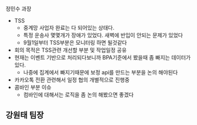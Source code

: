 정민수 과장
- TSS
	- 중계망 사업자 완료는 다 되어있는 상태다.
	- 특정 운송사 몇몇개가 장애가 있었다. 새벽에 반입이 안되는 문제가 있었다
	- 9월1일부터 TSS부분은 모니터링 하면 될것같다
- 회의 목적은 TSS관련 개선할 부분 및 작업일정 공유
- 현재는 이벤트 기반으로 처리되다보니까 BPA기준에서 봤을때 좀 빠지는 데이터가 있다.
	- 나중에 집계에서 빠지기때문에 보정 api를 만드는 부분을 논의 해야된다
- 카카오톡 전환 관련해서 일정 협의 개별적으로 진행중
- 콤바인 부분 이슈
	- 컴바인에 대해서는 로직을 좀 논의 해봤으면 좋겠다

강원태 팀장
- 